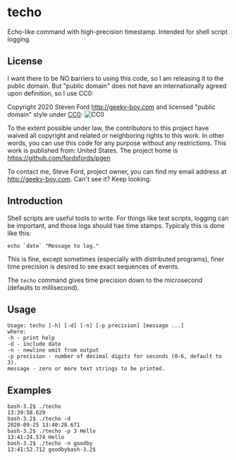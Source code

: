 # techo
Echo-like command with high-precision timestamp.
Intended for shell script logging.

## License

I want there to be NO barriers to using this code, so I am releasing it to the public domain.  But "public domain" does not have an internationally agreed upon definition, so I use CC0:

Copyright 2020 Steven Ford http://geeky-boy.com and licensed
"public domain" style under
[CC0](http://creativecommons.org/publicdomain/zero/1.0/): 
![CC0](https://licensebuttons.net/p/zero/1.0/88x31.png "CC0")

To the extent possible under law, the contributors to this project have
waived all copyright and related or neighboring rights to this work.
In other words, you can use this code for any purpose without any
restrictions.  This work is published from: United States.  The project home
is https://github.com/fordsfords/pgen

To contact me, Steve Ford, project owner, you can find my email address
at http://geeky-boy.com.  Can't see it?  Keep looking.


## Introduction

Shell scripts are useful tools to write.
For things like test scripts, logging can be important,
and those logs should hae time stamps.
Typicaly this is done like this:

````
echo `date` "Message to log."
````

This is fine, except sometimes (especially with distributed programs),
finer time precision is desired to see exact sequences of events.

The ```techo``` command gives time precision down to the microsecond
(defaults to millisecond).


## Usage

````
Usage: techo [-h] [-d] [-n] [-p precision] [message ...]
where:
-h - print help
-d - include date
-n - newline omit from output
-p precision - number of decimal digits for seconds (0-6, default to 3).
message - zero or more text strings to be printed.
````


## Examples

````
bash-3.2$ ./techo
13:39:58.629
bash-3.2$ ./techo -d
2020-09-25 13:40:28.671
bash-3.2$ ./techo -p 3 Hello
13:41:24.574 Hello
bash-3.2$ ./techo -n goodby
13:41:52.712 goodbybash-3.2$
````
